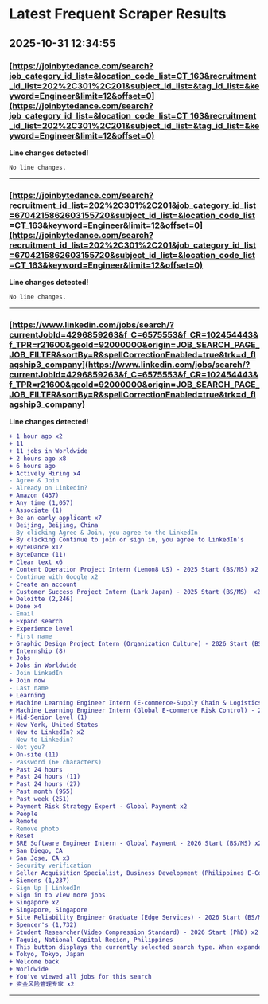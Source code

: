 # Latest Frequent Scraper Results

## 2025-10-31 12:34:55

### [https://joinbytedance.com/search?job_category_id_list=&location_code_list=CT_163&recruitment_id_list=202%2C301%2C201&subject_id_list=&tag_id_list=&keyword=Engineer&limit=12&offset=0](https://joinbytedance.com/search?job_category_id_list=&location_code_list=CT_163&recruitment_id_list=202%2C301%2C201&subject_id_list=&tag_id_list=&keyword=Engineer&limit=12&offset=0)

**Line changes detected!**

```diff
No line changes.
```

---
### [https://joinbytedance.com/search?recruitment_id_list=202%2C301%2C201&job_category_id_list=6704215862603155720&subject_id_list=&location_code_list=CT_163&keyword=Engineer&limit=12&offset=0](https://joinbytedance.com/search?recruitment_id_list=202%2C301%2C201&job_category_id_list=6704215862603155720&subject_id_list=&location_code_list=CT_163&keyword=Engineer&limit=12&offset=0)

**Line changes detected!**

```diff
No line changes.
```

---
### [https://www.linkedin.com/jobs/search/?currentJobId=4296859263&f_C=6575553&f_CR=102454443&f_TPR=r21600&geoId=92000000&origin=JOB_SEARCH_PAGE_JOB_FILTER&sortBy=R&spellCorrectionEnabled=true&trk=d_flagship3_company](https://www.linkedin.com/jobs/search/?currentJobId=4296859263&f_C=6575553&f_CR=102454443&f_TPR=r21600&geoId=92000000&origin=JOB_SEARCH_PAGE_JOB_FILTER&sortBy=R&spellCorrectionEnabled=true&trk=d_flagship3_company)

**Line changes detected!**

```diff
+ 1 hour ago x2
+ 11
+ 11 jobs in Worldwide
+ 2 hours ago x8
+ 6 hours ago
+ Actively Hiring x4
- Agree & Join
- Already on Linkedin?
+ Amazon (437)
+ Any time (1,057)
+ Associate (1)
+ Be an early applicant x7
+ Beijing, Beijing, China
- By clicking Agree & Join, you agree to the LinkedIn
+ By clicking Continue to join or sign in, you agree to LinkedIn’s
+ ByteDance x12
+ ByteDance (11)
+ Clear text x6
+ Content Operation Project Intern (Lemon8 US) - 2025 Start (BS/MS) x2
- Continue with Google x2
+ Create an account
+ Customer Success Project Intern (Lark Japan) - 2025 Start (BS/MS） x2
+ Deloitte (2,246)
+ Done x4
- Email
+ Expand search
+ Experience level
- First name
+ Graphic Design Project Intern (Organization Culture) - 2026 Start (BS/MS) x2
+ Internship (8)
+ Jobs
+ Jobs in Worldwide
- Join LinkedIn
+ Join now
- Last name
+ Learning
+ Machine Learning Engineer Intern (E-commerce-Supply Chain & Logistics) - 2026 Start (PhD) x2
+ Machine Learning Engineer Intern (Global E-commerce Risk Control) - 2025 Summer/Fall (PhD) x2
+ Mid-Senior level (1)
+ New York, United States
+ New to LinkedIn? x2
- New to Linkedin?
- Not you?
+ On-site (11)
- Password (6+ characters)
+ Past 24 hours
+ Past 24 hours (11)
+ Past 24 hours (27)
+ Past month (955)
+ Past week (251)
+ Payment Risk Strategy Expert - Global Payment x2
+ People
+ Remote
- Remove photo
+ Reset
+ SRE Software Engineer Intern - Global Payment - 2026 Start (BS/MS) x2
+ San Diego, CA
+ San Jose, CA x3
- Security verification
+ Seller Acquisition Specialist, Business Development (Philippines E-Commerce) x2
+ Siemens (1,237)
- Sign Up | LinkedIn
+ Sign in to view more jobs
+ Singapore x2
+ Singapore, Singapore
+ Site Reliability Engineer Graduate (Edge Services) - 2026 Start (BS/MS) x2
+ Spencer's (1,732)
+ Student Researcher(Video Compression Standard) - 2026 Start (PhD) x2
+ Taguig, National Capital Region, Philippines
+ This button displays the currently selected search type. When expanded it provides a list of search options that will switch the search inputs to match the current selection.
+ Tokyo, Tokyo, Japan
+ Welcome back
+ Worldwide
+ You've viewed all jobs for this search
+ 资金风险管理专家 x2
```

---
